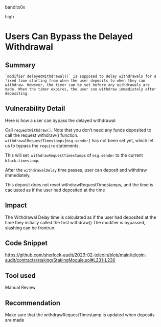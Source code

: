banditx0x

high

# Users Can Bypass the Delayed Withdrawal

## Summary

    `modifier delayedWithdrawal()` is supposed to delay withdrawals for a fixed time starting from when the user deposits to when they can withdraw. However, the timer can be set before any withdrawals are made. When the timer expires, the user can withdraw immediately after depositing.

## Vulnerability Detail

Here is how a user can bypass the delayed withdrawal:

Call `requestWithdraw()`. Note that you don’t need any funds deposited to call the request withdraw() function. 
`withdrawalRequestTimestamps[msg.sender]` has not been set yet, which let us to bypass the `require` statements.

This will set` withdrawRequestTimestamps` of `msg.sender` to the current `block.timestamp`.

After the `withdrawalDelay` time passes, user can deposit and withdraw immediately.

This deposit does not reset withdrawRequestTimestamps, and the time is cacluated as if the user had deposited at the time 

## Impact

The Withdrawal Delay time is calculated as if the user had deposited at the time they initially called the first withdraw() The modifier is bypassed, slashing can be frontrun.

## Code Snippet

https://github.com/sherlock-audit/2023-02-telcoin/blob/main/telcoin-audit/contracts/staking/StakingModule.sol#L231-L236

## Tool used

Manual Review

## Recommendation

Make sure that the withdrawRequestTimestamp is updated when deposits are made
